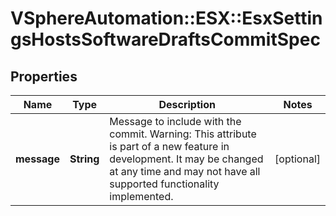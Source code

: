 # VSphereAutomation::ESX::EsxSettingsHostsSoftwareDraftsCommitSpec

## Properties
Name | Type | Description | Notes
------------ | ------------- | ------------- | -------------
**message** | **String** | Message to include with the commit. Warning: This attribute is part of a new feature in development. It may be changed at any time and may not have all supported functionality implemented. | [optional] 


